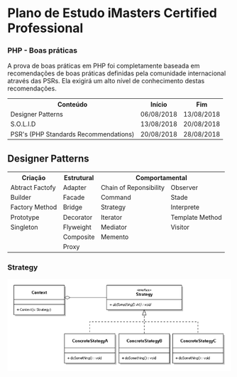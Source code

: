 # Plano de Estudo iMasters Certified Professional
### PHP - Boas práticas

A prova de boas práticas em PHP foi completamente baseada em recomendações de boas práticas definidas pela comunidade internacional através das PSRs. Ela exigirá um alto nível de conhecimento destas recomendações.

<table style="width:100%">
  <tr>
    <th>Conteúdo</th>
    <th>Início</th>
    <th>Fim</th>
  </tr>
  <tr>
    <td>Designer Patterns</td>
    <td>06/08/2018</td>
    <td>13/08/2018</td>
  </tr>
  <tr>
    <td>S.O.L.I.D</td>
    <td>13/08/2018</td>
    <td>20/08/2018</td>
  </tr>
  <tr>
    <td>PSR's (PHP Standards Recommendations) </td>
    <td>20/08/2018</td>
    <td>28/08/2018</td>
  </tr>
</table>

## Designer Patterns
<table style="width:100%">
  <tr>
    <th>Criação</th>
    <th>Estrutural</th>
    <th colspan="2">Comportamental</th>
  </tr>
  <tr>
    <td>Abtract Factofy</td>
    <td>Adapter</td>
    <td>Chain of Reponsibility</td>
    <td>Observer</td>
  </tr>
  <tr>
    <td>Builder</td>
    <td>Facade</td>
    <td>Command</td>
    <td>Stade</td>
  </tr>
  <tr>
    <td>Factory Method</td>
    <td>Bridge</td>
    <td>Strategy</td>
    <td>Interprete</td>
  </tr>
  <tr>
    <td>Prototype</td>
    <td>Decorator</td>
    <td>Iterator</td>
    <td>Template Method</td>
  </tr>
  <tr>
    <td>Singleton</td>
    <td>Flyweight</td>
    <td>Mediator</td>
    <td>Visitor</td>
  </tr>
  <tr>
    <td></td>
    <td>Composite</td>
    <td>Memento</td>
    <td></td>
  </tr>
   <tr>
    <td></td>
    <td>Proxy</td>
    <td></td>
    <td></td>
  </tr>
</table>

### Strategy 

![Strategy](img/Strategy.png)
